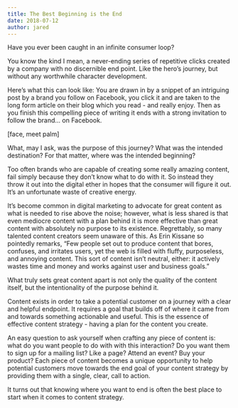 ```yaml
---
title: The Best Beginning is the End
date: 2018-07-12
author: jared
---
```


Have you ever been caught in an infinite consumer loop?

You know the kind I mean, a never-ending series of repetitive clicks created by a company with no discernible end point. Like the hero’s journey, but without any worthwhile character development.

Here’s what this can look like: You are drawn in by a snippet of an intriguing post by a brand you follow on Facebook, you click it and are taken to the long form article on their blog which you read - and really enjoy. Then as you finish this compelling piece of writing it ends with a strong invitation to follow the brand… on Facebook.

[face, meet palm]

What, may I ask, was the purpose of this journey? What was the intended destination? For that matter, where was the intended beginning?

Too often brands who are capable of creating some really amazing content, fail simply because they don’t know what to do with it. So instead they throw it out into the digital ether in hopes that the consumer will figure it out. It’s an unfortunate waste of creative energy.

It’s become common in digital marketing to advocate for great content as what is needed to rise above the noise; however, what is less shared is that even mediocre content with a plan behind it is more effective than great content with absolutely no purpose to its existence. Regrettably, so many talented content creators seem unaware of this. As Erin Kissane so pointedly remarks, “Few people set out to produce content that bores, confuses, and irritates users, yet the web is filled with fluffy, purposeless, and annoying content. This sort of content isn’t neutral, either: it actively wastes time and money and works against user and business goals.”

What truly sets great content apart is not only the quality of the content itself, but the intentionality of the purpose behind it.

Content exists in order to take a potential customer on a journey with a clear and helpful endpoint. It requires a goal that builds off of where it came from and towards something actionable and useful. This is the essence of effective content strategy - having a plan for the content you create.

An easy question to ask yourself when crafting any piece of content is: what do you want people to do with with this interaction? Do you want them to sign up for a mailing list? Like a page? Attend an event? Buy your product? Each piece of content becomes a unique opportunity to help potential customers move towards the end goal of your content strategy by providing them with a single, clear, call to action.

It turns out that knowing where you want to end is often the best place to start when it comes to content strategy.
